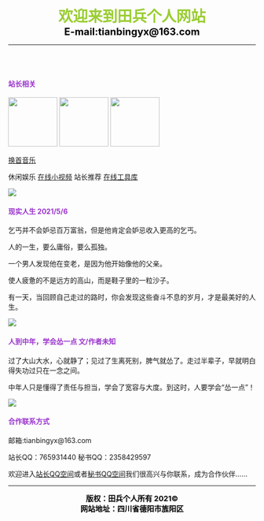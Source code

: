 ﻿<CENTER><FONT color=YellowGreen White style="FILTER: blur(add=1,direction=40,strength=10); FONT-SIZE: 30px; FONT-WEIGHT: bolder; POSITION: relative; WIDTH: 500px">欢迎来到田兵个人网站</FONT></CENTER>   

<CENTER><FONT color=Black style="FILTER: blur(add=1,direction=40,strength=10); FONT-SIZE: 20px; FONT-WEIGHT: bolder; POSITION: relative; WIDTH: 500px">E-mail:tianbingyx@163.com</FONT></CENTER>

----------
<br>
<center>
<script type="text/javascript" src="https://api.vvhan.com/api/ian?type=js"></script>
<script>ishan()</script>
</center>
<br>

<font color="#9932CC"><h4>站长相关</h4></font>

<p><img src="https://cdn.jsdelivr.net/gh/ttbb1978/tbsc@tb01/error_tb.jpg" width="100" height="100" />  <img src="https://q1.qlogo.cn/g?b=qq&amp;nk=2358429597&amp;s=640" width="100" height="100" />  <img src="https://q1.qlogo.cn/g?b=qq&amp;nk=2197968519&amp;s=640" width="100" height="100" />

<p>
</p>

<a href="javascript:location.reload();">换首音乐</a></p>

<p>休闲娱乐 <a href="https://www.lefu.men/dy">在线小视频</a> 站长推荐 <a href="https://tool.oschina.net/">在线工具库</a></p>

<p><img src="https://api.vvhan.com/api/bing?type=1" width="" height="" /></p>

<font color="#9932CC"><h4>现实人生   2021/5/6</h4></font>

<p>乞丐并不会妒忌百万富翁，但是他肯定会妒忌收入更高的乞丐。</p>

<p>人的一生，要么庸俗，要么孤独。</p>

<p>一个男人发现他在变老，是因为他开始像他的父亲。</p>

<p>使人疲惫的不是远方的高山，而是鞋子里的一粒沙子。</p>

<p>有一天，当回顾自己走过的路时，你会发现这些奋斗不息的岁月，才是最美好的人生。</p>

<p><img src="https://api.uomg.com/api/rand.img1?sort=二次元" width="" height="" /></p>

<font color="#9932CC"><h4>人到中年，学会怂一点    文/作者未知</h4></font>

<p>过了大山大水，心就静了；见过了生离死别，脾气就怂了。走过半辈子，早就明白得失功过只在一念之间。</p>

<p>中年人只是懂得了责任与担当，学会了宽容与大度。到这时，人要学会“怂一点”！</p>

<p><img src="https://api.vvhan.com/api/bing?type=" width="" height="" /></p>

<font color="#9932CC"><h4>合作联系方式</h4></font>

<p>邮箱:tianbingyx@163.com</p>

<p>站长QQ：765931440 秘书QQ：2358429597</p>

<p>欢迎进入<a href="https://user.qzone.qq.com/765931440">站长QQ空间</a>或者<a href="https://user.qzone.qq.com/2358429597">秘书QQ空间</a>我们很高兴与你联系，成为合作伙伴……</p>

----------

<CENTER><FONT color=Black style="FILTER: blur(add=1,direction=40,strength=10); FONT-SIZE: 15px; FONT-WEIGHT: bolder; POSITION: relative; WIDTH: 500px">版权：田兵个人所有  2021©</FONT></CENTER>

<CENTER><FONT color=Black style="FILTER: blur(add=1,direction=40,strength=10); FONT-SIZE: 15px; FONT-WEIGHT: bolder; POSITION: relative; WIDTH: 500px">网站地址：四川省德阳市旌阳区</FONT></CENTER>

<audio autoplay="autoplay">
<source src="https://api.uomg.com/api/rand.music?sort=热歌榜" type="audio/mpeg">
</audio>
